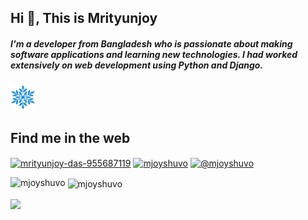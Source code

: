 <h2 align="left">Hi 👋, This is Mrityunjoy</h2>
<h5 align="left">I'm a developer from Bangladesh who is passionate about making software applications and learning new technologies. I had worked extensively on web development using Python and Django.</h5>

<a href='https://archiveprogram.github.com/'><img src='https://raw.githubusercontent.com/acervenky/animated-github-badges/master/assets/acbadge.gif' width='40' height='40'></a> 

## Find me in the web

<p align="left">

<a href="https://linkedin.com/in/mrityunjoy-das-955687119" target="blank"><img align="center" src="https://cdn.jsdelivr.net/npm/simple-icons@3.0.1/icons/linkedin.svg" alt="mrityunjoy-das-955687119" height="20" width="20" /></a>
<a href="https://stackoverflow.com/users/2928380/mjoyshuvo" target="blank"><img align="center" src="https://cdn.jsdelivr.net/npm/simple-icons@3.0.1/icons/stackoverflow.svg" alt="mjoyshuvo" height="20" width="20" /></a>
<a href="https://medium.com/@mjoyshuvo" target="blank"><img align="center" src="https://cdn.jsdelivr.net/npm/simple-icons@3.0.1/icons/medium.svg" alt="@mjoyshuvo" height="20" width="20" /></a>
</p>





<p><img align="left" src="https://github-readme-stats.vercel.app/api/top-langs/?username=mjoyshuvo&theme=vue-dark&hide=php,css,html&langs_count=4" alt="mjoyshuvo" /></p>
<p>&nbsp;<img align="center" src="https://github-readme-stats.vercel.app/api?username=mjoyshuvo&show_icons=true&theme=vue-dark&hide_title=true" alt="mjoyshuvo" /></p>


<a href="https://github.com/mjoyshuvo/DjangoWith-Bootstrap">
  <img align="center" src="https://github-readme-stats.vercel.app/api/pin/?username=mjoyshuvo&repo=DjangoWith-Bootstrap&theme=vue-dark" />
</a>

